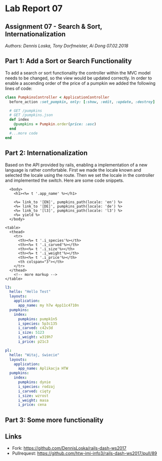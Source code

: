# Lab Report 07
## Assignment 07 - Search & Sort, Internationalization
_Authors: Dennis Loska, Tony Dorfmeister, Ai Dong 07.02.2018_

## Part 1: Add a Sort or Search Functionality
To add a search or sort functionality the controller within the MVC model needs to be changed, so the view would be updated correctly.
In order to enable a ascending order of the price of a pumpkin we added the following lines of code:

```ruby
class PumpkinsController < ApplicationController
  before_action :set_pumpkin, only: [:show, :edit, :update, :destroy]

  # GET /pumpkins
  # GET /pumpkins.json
  def index
    @pumpkins = Pumpkin.order(price: :asc)
  end
  #...more code
end
```
## Part 2: Internationalization
Based on the API provided by rails, enabling a implementation of a new language is rather comfortable. 
First we made the locale known and selected the locale using the route. Then we set the locale in the controller  and implemented the switch. Here are some code snippets.

```erb
  <body>
    <h1><%= t '.app_name' %></h1>
    
    <%= link_to '[EN]', pumpkins_path(locale: 'en') %>
    <%= link_to '[DE]', pumpkins_path(locale: 'de') %>
    <%= link_to '[l3]', pumpkins_path(locale: 'l3') %>
    <%= yield %>
  </body>
```

```erb
<table>
  <thead>
    <tr>
      <th><%= t '.i_species'%></th>
      <th><%= t '.i_carved'%></th>
      <th><%= t '.i_size'%></th>
      <th><%= t '.i_weight'%></th>
      <th><%= t '.i_price'%></th>
      <th colspan="3"></th>
    </tr>
  </thead>
    <!-- more markup -->
</table>

```

```yml
l3:
  hello: "Hello Test"
  layouts:
    application:
      app_name: my h7w 4pp11c4710n
  pumpkins:
    index:
      pumpkins: pumpk1n5
      i_species: 5p3c135
      i_carved: c42v3d
      i_size: 5123
      i_weight: w319h7
      i_price: p21c3
```

```yml
pl:
  hello: "Witaj, świecie"
  layouts:
    application:
      app_name: Aplikacja HTW
  pumpkins:
    index:
      pumpkins: dynie
      i_species: rodzaj
      i_carved: cięty
      i_size: wzrost
      i_weight: masa
      i_price: cena
```

## Part 3: Some more functionality


## Links

- Fork: https://github.com/DennisLoska/rails-dash-ws2017
- Pullrequest: https://github.com/htw-imi-info3/rails-dash-ws2017/pull/89
